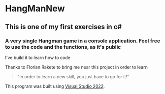 # HangManNew

## This is one of my first exercises in c#
### A very single Hangman game in a console application. Feel free to use the code and the functions, as it's public

I've build it to learn how to code

Thanks to Florian Rakete to bring me near this project in order to learn
> "In order to learn a new skill, you just have to go for it!"

This program was built using [Visual Studio 2022](https://visualstudio.microsoft.com/).
